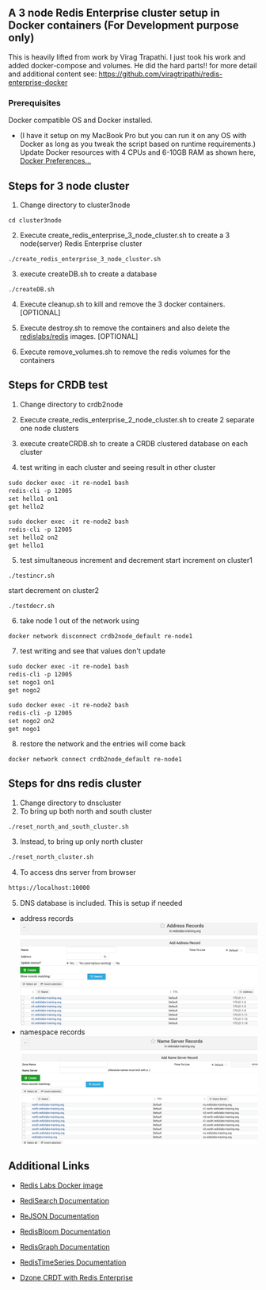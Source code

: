 ## A 3 node Redis Enterprise cluster setup in Docker containers (For Development purpose only)

This is heavily lifted from work by Virag Trapathi.  I just took his work and added docker-compose and volumes.  He did the hard parts!!
for more detail and additional content see:   https://github.com/viragtripathi/redis-enterprise-docker

### Prerequisites

Docker compatible OS and Docker installed.
  - (I have it setup on my MacBook Pro but you can run it on any OS with Docker as long as you tweak the script based on runtime requirements.)
Update Docker resources with 4 CPUs and 6-10GB RAM as shown here, <a href="https://github.com/viragtripathi/redis-enterprise-docker/blob/master/Screen%20Shot%202019-06-19%20at%2011.55.53%20AM.png">Docker Preferences...</a>

## Steps for 3 node cluster
1. Change directory to cluster3node
```
cd cluster3node
```

2. Execute create_redis_enterprise_3_node_cluster.sh to create a 3 node(server) Redis Enterprise cluster
```
./create_redis_enterprise_3_node_cluster.sh
```
3. execute createDB.sh to create a database
```
./createDB.sh
```
4. Execute cleanup.sh to kill and remove the 3 docker containers. [OPTIONAL]

5. Execute destroy.sh to remove the containers and also delete the <a href="https://hub.docker.com/r/redislabs/redis">redislabs/redis</a> images. [OPTIONAL]

6. Execute remove_volumes.sh to remove the redis volumes for the containers

## Steps for CRDB test

1. Change directory to crdb2node

2. Execute create_redis_enterprise_2_node_cluster.sh to create 2 separate one node clusters

3. execute createCRDB.sh to create a CRDB clustered database on each cluster

4. test writing in each cluster and seeing result in other cluster
```
sudo docker exec -it re-node1 bash
redis-cli -p 12005
set hello1 on1
get hello2
```

```
sudo docker exec -it re-node2 bash
redis-cli -p 12005
set hello2 on2
get hello1
```
5. test simultaneous increment and decrement
start increment on cluster1
```
./testincr.sh
```
start decrement on cluster2
```
./testdecr.sh
```

6. take node 1 out of the network using 
```
docker network disconnect crdb2node_default re-node1
```

7. test writing and see that values don't update
```
sudo docker exec -it re-node1 bash
redis-cli -p 12005
set nogo1 on1
get nogo2
```

```
sudo docker exec -it re-node2 bash
redis-cli -p 12005
set nogo2 on2
get nogo1
```

8. restore the network and the entries will come back
```
docker network connect crdb2node_default re-node1
```
## Steps for dns redis cluster
1. Change directory to dnscluster
2. To bring up both north and south cluster
```bash 
./reset_north_and_south_cluster.sh
```
3. Instead, to bring up only north cluster
```bash
./reset_north_cluster.sh
```
4. To access dns server from browser
```bash
https://localhost:10000
```
5. DNS database is included.  This is setup if needed
* address records
![Address Records](images/DNS_address_records.png)
* namespace records
![Namesapce records](images/DNS_name_server_records.png)

##  Additional Links
* <a href="https://hub.docker.com/r/redislabs/redis">Redis Labs Docker image</a>

* <a href="https://oss.redislabs.com/redisearch/index.html">RediSearch Documentation</a>

* <a href="https://oss.redislabs.com/redisjson/">ReJSON Documentation</a>

* <a href="https://oss.redislabs.com/redisbloom/">RedisBloom Documentation</a>

* <a href="https://oss.redislabs.com/redisgraph/">RedisGraph Documentation</a>

* <a href="https://oss.redislabs.com/redistimeseries/">RedisTimeSeries Documentation</a>
* <a href="https://dzone.com/articles/getting-started-with-active-active-geo-distributio/">Dzone CRDT with Redis Enterprise 
